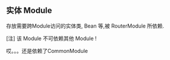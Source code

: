 ## 实体 Module

存放需要跨Module访问的实体类, Bean 等,被 RouterModule 所依赖.

[注] 该 Module 不可依赖其他 Module !

哎。。。还是依赖了CommonModule
